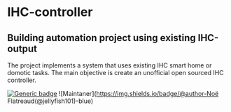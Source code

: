 # IHC-controller
## Building automation project using existing IHC-output

The project implements a system that uses existing IHC smart home or domotic tasks. 
The main objective is create an unofficial open sourced IHC controller. 

[![Generic badge](https://img.shields.io/badge/Status-Active-green.svg)](https://shields.io/)
![Maintaner](https://img.shields.io/badge/@author-Noë Flatreaud(@jellyfish101)-blue)
